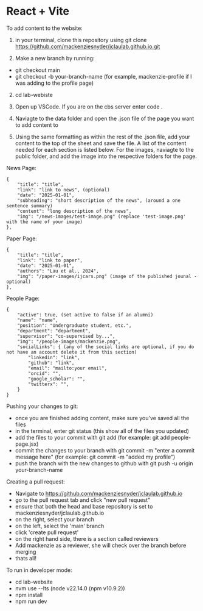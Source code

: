 # React + Vite

To add content to the website:

1. in your terminal, clone this repository using 
git clone https://github.com/mackenziesnyder/jclaulab.github.io.git

2. Make a new branch by running:
- git checkout main
- git checkout -b your-branch-name (for example, mackenzie-profile if I was adding to the profile page)

2. cd lab-webiste

3. Open up VSCode. If you are on the cbs server enter code .

4. Naviagte to the data folder and open the .json file of the page you want to add content to

5. Using the same formatting as within the rest of the .json file, add your content to the top of the sheet and save the file. A list of the content needed for each section is listed below. For the images, naviagte to the public folder, and add the image into the respective folders for the page.

News Page:

    {
        "title": "title",
        "link": "link to news", (optional)
        "date": "2025-01-01",
        "subheading": "short description of the news", (around a one sentence summary)
        "content": "long description of the news",
        "img": "/news-images/test-image.png" (replace 'test-image.png' with the name of your image)
    },

Paper Page: 

    {
        "title": "title",
        "link": "link to paper",
        "date": "2025-01-01",
        "authors": "Lau et al., 2024",
        "img": "/paper-images/ijcars.png" (image of the published jounal - optional)
    },

People Page: 

    {
        "active": true, (set active to false if an alumni)
        "name": "name",
        "position": "Undergraduate student, etc.",
        "department": "department",
        "supervisor": "co-supervised by...",
        "img": "/people-images/mackenzie.png",
        "socialLinks": { (any of the social links are optional, if you do not have an account delete it from this section)
            "linkedin": "link",
            "github": "link",
            "email": "mailto:your email",
            "orcid": "",
            "google_scholar": "",
            "twitterx": "",
        }
    }

Pushing your changes to git:
- once you are finished adding content, make sure you've saved all the files
- in the terminal, enter git status (this show all of the files you updated)
- add the files to your commit with git add <file names> (for example: git add people-page.jsx)
- commit the changes to your branch with git commit -m "enter a commit message here" (for example: git commit -m "added my profile")
- push the branch with the new changes to github with git push -u origin your-branch-name 

Creating a pull request:
- Navigate to https://github.com/mackenziesnyder/jclaulab.github.io
- go to the pull request tab and click "new pull request"
- ensure that both the head and base repository is set to mackenziesnyder/jclaulab.github.io
- on the right, select your branch
- on the left, select the 'main' branch 
- click 'create pull request'
- on the right hand side, there is a section called reviewers
- Add mackenzie as a reviewer, she will check over the branch before merging
- thats all!

To run in developer mode:

- cd lab-website
- nvm use --lts (node v22.14.0 (npm v10.9.2))
- npm install
- npm run dev